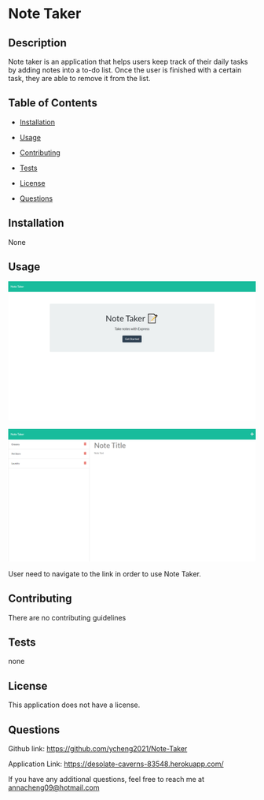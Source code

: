 
# Note Taker



## Description
Note taker is an application that helps users keep track of their daily tasks by adding notes into a to-do list. Once the user is finished with a certain task, they are able to remove it from the list. 

## Table of Contents

- [Installation](#installation)

- [Usage](#usage)

- [Contributing](#contributing)

- [Tests](#tests)

- [License](#license)

- [Questions](#questions)

## Installation 
None

## Usage 

![screenshot](./images/mainpage.png)


![screenshot](./images/notes.png)

User need to navigate to the link in order to use Note Taker.

## Contributing
There are no contributing guidelines

## Tests
none

## License
This application does not have a license.

## Questions
Github link: https://github.com/ycheng2021/Note-Taker

Application Link: https://desolate-caverns-83548.herokuapp.com/

If you have any additional questions, feel free to reach me at annacheng09@hotmail.com


